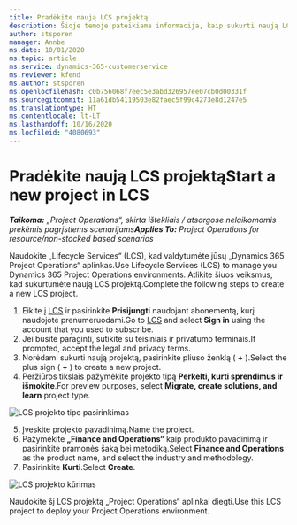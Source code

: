 ```yaml
---
title: Pradėkite naują LCS projektą
description: Šioje temoje pateikiama informacija, kaip sukurti naują LCS projektą jūsų „Project Operations“ aplinkai.
author: stsporen
manager: Annbe
ms.date: 10/01/2020
ms.topic: article
ms.service: dynamics-365-customerservice
ms.reviewer: kfend
ms.author: stsporen
ms.openlocfilehash: c0b756068f7eec5e3abd326957ee07cb0d00331f
ms.sourcegitcommit: 11a61db54119503e82faec5f99c4273e8d1247e5
ms.translationtype: HT
ms.contentlocale: lt-LT
ms.lasthandoff: 10/16/2020
ms.locfileid: "4080693"
---
```

# <a name="start-a-new-project-in-lcs"></a><span data-ttu-id="91372-103">Pradėkite naują LCS projektą</span><span class="sxs-lookup"><span data-stu-id="91372-103">Start a new project in LCS</span></span>

<span data-ttu-id="91372-104">_**Taikoma:** „Project Operations“, skirta ištekliais / atsargose nelaikomomis prekėmis pagrįstiems scenarijams_</span><span class="sxs-lookup"><span data-stu-id="91372-104">_**Applies To:** Project Operations for resource/non-stocked based scenarios_</span></span>

<span data-ttu-id="91372-105">Naudokite „Lifecycle Services“ (LCS), kad valdytumėte jūsų „Dynamics 365 Project Operations“ aplinkas.</span><span class="sxs-lookup"><span data-stu-id="91372-105">Use Lifecycle Services (LCS) to manage you Dynamics 365 Project Operations environments.</span></span> <span data-ttu-id="91372-106">Atlikite šiuos veiksmus, kad sukurtumėte naują LCS projektą.</span><span class="sxs-lookup"><span data-stu-id="91372-106">Complete the following steps to create a new LCS project.</span></span>

1. <span data-ttu-id="91372-107">Eikite į [LCS](https://lcs.dynamics.com/Logon/Index) ir pasirinkite **Prisijungti** naudojant abonementą, kurį naudojote prenumeruodami.</span><span class="sxs-lookup"><span data-stu-id="91372-107">Go to [LCS](https://lcs.dynamics.com/Logon/Index) and select **Sign in** using the account that you used to subscribe.</span></span>
2. <span data-ttu-id="91372-108">Jei būsite paraginti, sutikite su teisiniais ir privatumo terminais.</span><span class="sxs-lookup"><span data-stu-id="91372-108">If prompted, accept the legal and privacy terms.</span></span>
3. <span data-ttu-id="91372-109">Norėdami sukurti naują projektą, pasirinkite pliuso ženklą ( **+** ).</span><span class="sxs-lookup"><span data-stu-id="91372-109">Select the plus sign ( **+** ) to create a new project.</span></span>
4. <span data-ttu-id="91372-110">Peržiūros tikslais pažymėkite projekto tipą **Perkelti, kurti sprendimus ir išmokite**.</span><span class="sxs-lookup"><span data-stu-id="91372-110">For preview purposes, select **Migrate, create solutions, and learn** project type.</span></span>

  ![LCS projekto tipo pasirinkimas](./media/create-lcs-1.png)

5. <span data-ttu-id="91372-112">Įveskite projekto pavadinimą.</span><span class="sxs-lookup"><span data-stu-id="91372-112">Name the project.</span></span> 
6. <span data-ttu-id="91372-113">Pažymėkite **„Finance and Operations“** kaip produkto pavadinimą ir pasirinkite pramonės šaką bei metodiką.</span><span class="sxs-lookup"><span data-stu-id="91372-113">Select **Finance and Operations** as the product name, and select the industry and methodology.</span></span> 
7. <span data-ttu-id="91372-114">Pasirinkite **Kurti**.</span><span class="sxs-lookup"><span data-stu-id="91372-114">Select **Create**.</span></span>

![LCS projekto kūrimas](./media/create-lcs-2.png)

<span data-ttu-id="91372-116">Naudokite šį LCS projektą „Project Operations“ aplinkai diegti.</span><span class="sxs-lookup"><span data-stu-id="91372-116">Use this LCS project to deploy your Project Operations environment.</span></span>

